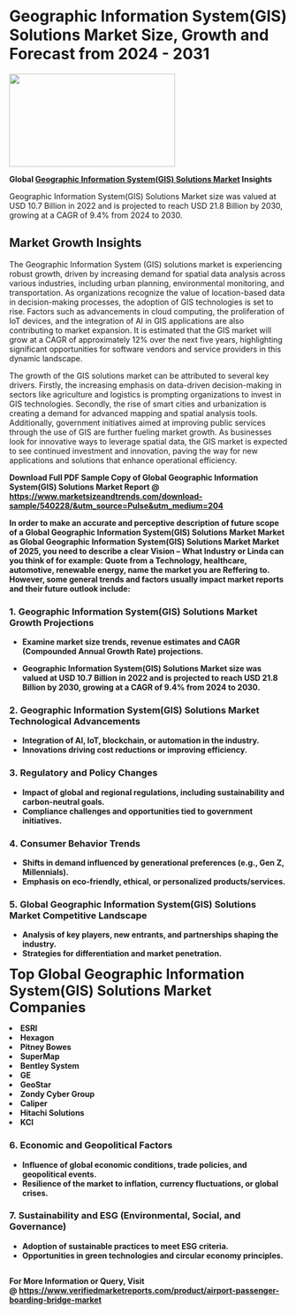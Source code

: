 <H1>Geographic Information System(GIS) Solutions Market Size, Growth and Forecast from 2024 - 2031</H1><img class="aligncenter size-medium wp-image-584254" src="https://thirdeyenews.in/wp-content/uploads/2024/09/Global-Market-Research-300x168.jpeg" alt="" width="300" height="168" /><p><strong>Global&nbsp;<a href="https://www.marketsizeandtrends.com/download-sample/540228/&amp;utm_source=Pulse&amp;utm_medium=204">Geographic Information System(GIS) Solutions Market</a> Insights</strong></p><p>Geographic Information System(GIS) Solutions Market size was valued at USD 10.7 Billion in 2022 and is projected to reach USD 21.8 Billion by 2030, growing at a CAGR of 9.4% from 2024 to 2030.</p><p><h2>Market Growth Insights</h2> <p>The Geographic Information System (GIS) solutions market is experiencing robust growth, driven by increasing demand for spatial data analysis across various industries, including urban planning, environmental monitoring, and transportation. As organizations recognize the value of location-based data in decision-making processes, the adoption of GIS technologies is set to rise. Factors such as advancements in cloud computing, the proliferation of IoT devices, and the integration of AI in GIS applications are also contributing to market expansion. It is estimated that the GIS market will grow at a CAGR of approximately 12% over the next five years, highlighting significant opportunities for software vendors and service providers in this dynamic landscape.</p> <p><strong></strong></p> <p>The growth of the GIS solutions market can be attributed to several key drivers. Firstly, the increasing emphasis on data-driven decision-making in sectors like agriculture and logistics is prompting organizations to invest in GIS technologies. Secondly, the rise of smart cities and urbanization is creating a demand for advanced mapping and spatial analysis tools. Additionally, government initiatives aimed at improving public services through the use of GIS are further fueling market growth. As businesses look for innovative ways to leverage spatial data, the GIS market is expected to see continued investment and innovation, paving the way for new applications and solutions that enhance operational efficiency.</p> <p><strong></p><p><span class=""><strong>Download Full PDF Sample Copy of Global Geographic Information System(GIS) Solutions Market Report</strong> @ <a href="https://www.marketsizeandtrends.com/download-sample/540228/&amp;utm_source=Pulse&amp;utm_medium=204" target="_blank">https://www.marketsizeandtrends.com/download-sample/540228/&amp;utm_source=Pulse&amp;utm_medium=204</a></span></p><p>In order to make an accurate and perceptive description of future scope of a Global&nbsp;Geographic Information System(GIS) Solutions Market Market as Global&nbsp;Geographic Information System(GIS) Solutions Market Market of 2025, you need to describe a clear Vision &ndash; What Industry or Linda can you think of for example: Quote from a Technology, healthcare, automotive, renewable energy, name the market you are Reffering to. However, some general trends and factors usually impact market reports and their future outlook include:</p><h3>1.&nbsp;<strong>Geographic Information System(GIS) Solutions Market Growth Projections</strong></h3><ul><li>Examine market size trends, revenue estimates and CAGR (Compounded Annual Growth Rate) projections.</li><li><p>Geographic Information System(GIS) Solutions Market size was valued at USD 10.7 Billion in 2022 and is projected to reach USD 21.8 Billion by 2030, growing at a CAGR of 9.4% from 2024 to 2030.</p></li></ul><h3>2.&nbsp;<strong>Geographic Information System(GIS) Solutions Market Technological Advancements</strong></h3><ul><li>Integration of AI, IoT, blockchain, or automation in the industry.</li><li>Innovations driving cost reductions or improving efficiency.</li></ul><h3>3.&nbsp;<strong>Regulatory and Policy Changes</strong></h3><ul><li>Impact of global and regional regulations, including sustainability and carbon-neutral goals.</li><li>Compliance challenges and opportunities tied to government initiatives.</li></ul><h3>4.&nbsp;<strong>Consumer Behavior Trends</strong></h3><ul><li>Shifts in demand influenced by generational preferences (e.g., Gen Z, Millennials).</li><li>Emphasis on eco-friendly, ethical, or personalized products/services.</li></ul><h3>5.&nbsp;<strong>Global Geographic Information System(GIS) Solutions Market Competitive Landscape</strong></h3><ul><li>Analysis of key players, new entrants, and partnerships shaping the industry.</li><li>Strategies for differentiation and market penetration.</li></ul><p data-pm-slice="1 1 []"><span style="color: inherit; font-family: inherit; font-size: 25px;">Top Global Geographic Information System(GIS) Solutions Market Companies</span></p><div class="" data-test-id=""><p><li>ESRI</li><li> Hexagon</li><li> Pitney Bowes</li><li> SuperMap</li><li> Bentley System</li><li> GE</li><li> GeoStar</li><li> Zondy Cyber Group</li><li> Caliper</li><li> Hitachi Solutions</li><li> KCI</li></p></div><h3>6.&nbsp;<strong>Economic and Geopolitical Factors</strong></h3><ul><li>Influence of global economic conditions, trade policies, and geopolitical events.</li><li>Resilience of the market to inflation, currency fluctuations, or global crises.</li></ul><h3>7.&nbsp;<strong>Sustainability and ESG (Environmental, Social, and Governance)</strong></h3><ul><li>Adoption of sustainable practices to meet ESG criteria.</li><li>Opportunities in green technologies and circular economy principles.</li></ul><h2><strong style="font-size: 14px;">For More Information or Query, Visit @&nbsp;</strong><a style="background-color: #ffffff; font-size: 14px;" href="https://www.marketsizeandtrends.com/report/geographic-information-system-gis-solutions-market/" target="_blank">https://www.verifiedmarketreports.com/product/airport-passenger-boarding-bridge-market</a></h2>
